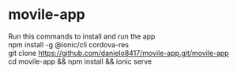 # movile-app
Run this commands to install and run the app<br>
npm install -g @ionic/cli cordova-res<br>
git clone https://github.com/danielo8417/movile-app.git/movile-app<br>
cd movile-app && npm install && ionic serve
